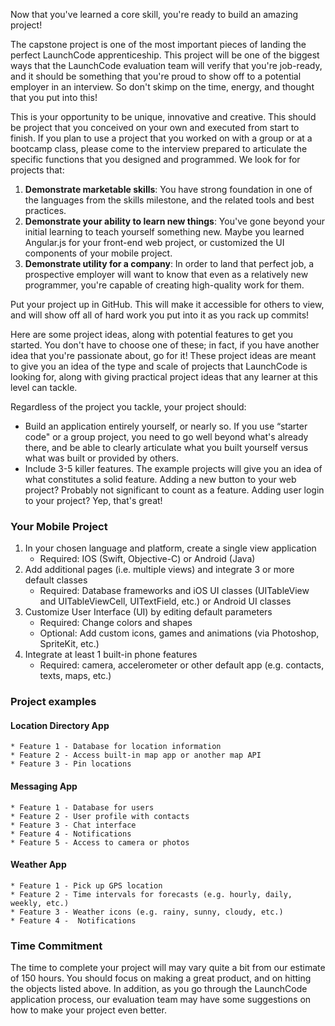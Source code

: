 Now that you've learned a core skill, you're ready to build an amazing project!

The capstone project is one of the most important pieces of landing the perfect LaunchCode apprenticeship. This project will be one of the biggest ways that the LaunchCode evaluation team will verify that you're job-ready, and it should be something that you're proud to show off to a potential employer in an interview. So don't skimp on the time, energy, and thought that you put into this!

This is your opportunity to be unique, innovative and creative. This should be project that you conceived on your own and executed from start to finish. If you plan to use a project that you worked on with a group or at a bootcamp class, please come to the interview prepared to articulate the specific functions that you designed and programmed. We look for for projects that:

1. __Demonstrate marketable skills__: You have strong foundation in one of the languages from the skills milestone, and the related tools and best practices.
2. __Demonstrate your ability to learn new things__: You've gone beyond your initial learning to teach yourself something new. Maybe you learned Angular.js for your front-end web project, or customized the UI components of your mobile project.
3. __Demonstrate utility for a company__: In order to land that perfect job, a prospective employer will want to know that even as a relatively new programmer, you're capable of creating high-quality work for them.

Put your project up in GitHub. This will make it accessible for others to view, and will show off all of hard work you put into it as you rack up commits!

Here are some project ideas, along with potential features to get you started. You don't have to choose one of these; in fact, if you have another idea that you're passionate about, go for it! These project ideas are meant to give you an idea of the type and scale of projects that LaunchCode is looking for, along with giving practical project ideas that any learner at this level can tackle.

Regardless of the project you tackle, your project should:
* Build an application entirely yourself, or nearly so. If you use “starter code" or a group project, you need to go well beyond what's already there, and be able to clearly articulate what you built yourself versus what was built or provided by others.
* Include 3-5 killer features. The example projects will give you an idea of what constitutes a solid feature. Adding a new button to your web project? Probably not significant to count as a feature. Adding user login to your project? Yep, that's great!

### Your Mobile Project

1. In your chosen language and platform, create a single view application
    * Required: IOS (Swift, Objective-C) or Android (Java)
2. Add additional pages (i.e. multiple views) and integrate 3 or more default classes
    * Required: Database frameworks and iOS UI classes (UITableView and UITableViewCell, UITextField, etc.) or Android UI classes
3. Customize User Interface (UI) by editing default parameters
    * Required: Change colors and shapes
    * Optional: Add custom icons, games and animations (via Photoshop, SpriteKit, etc.)
4. Integrate at least 1 built-in phone features
    * Required: camera, accelerometer or other default app (e.g. contacts, texts, maps, etc.)

### Project examples
#### Location Directory App
    * Feature 1 - Database for location information
    * Feature 2 - Access built-in map app or another map API
    * Feature 3 - Pin locations
#### Messaging App
    * Feature 1 - Database for users
    * Feature 2 - User profile with contacts
    * Feature 3 - Chat interface
    * Feature 4 - Notifications
    * Feature 5 - Access to camera or photos
#### Weather App
    * Feature 1 - Pick up GPS location
    * Feature 2 - Time intervals for forecasts (e.g. hourly, daily, weekly, etc.)
    * Feature 3 - Weather icons (e.g. rainy, sunny, cloudy, etc.)
    * Feature 4 -  Notifications

### Time Commitment

The time to complete your project will may vary quite a bit from our estimate of 150 hours. You should focus on making a great product, and on hitting the objects listed above. In addition, as you go through the LaunchCode application process, our evaluation team may have some suggestions on how to make your project even better.
